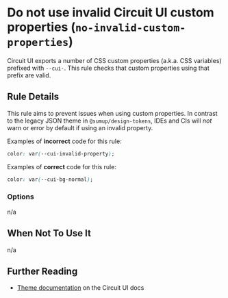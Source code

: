 # Do not use invalid Circuit UI custom properties (`no-invalid-custom-properties`)

Circuit UI exports a number of CSS custom properties (a.k.a. CSS variables) prefixed with `--cui-`. This rule checks that custom properties using that prefix are valid.

## Rule Details

This rule aims to prevent issues when using custom properties. In contrast to the legacy JSON theme in `@sumup/design-tokens`, IDEs and CIs will _not_ warn or error by default if using an invalid property.

Examples of **incorrect** code for this rule:

```css
color: var(--cui-invalid-property);
```

Examples of **correct** code for this rule:

```css
color: var(--cui-bg-normal);
```

### Options

n/a

## When Not To Use It

n/a

## Further Reading

- [Theme documentation](https://circuit.sumup.com/?path=/docs/features-theme--docs) on the Circuit UI docs
